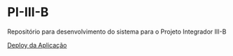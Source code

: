 # PI-III-B
Repositório para desenvolvimento do sistema para o Projeto Integrador III-B

[Deploy da Aplicação](https://glcalil-ufg.github.io/PI-III-B.github.io/login/login.html)
